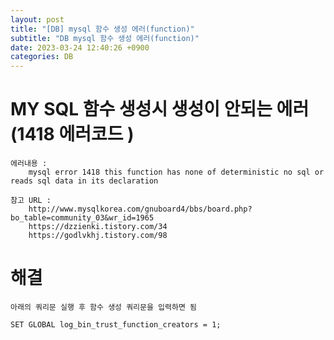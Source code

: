 ```yaml
---
layout: post
title: "[DB] mysql 함수 생성 에러(function)"
subtitle: "DB mysql 함수 생성 에러(function)"
date: 2023-03-24 12:40:26 +0900
categories: DB
---
```

# MY SQL 함수 생성시 생성이 안되는 에러 (1418 에러코드 )

	에러내용 : 
		mysql error 1418 this function has none of deterministic no sql or reads sql data in its declaration
	
	참고 URL : 
		http://www.mysqlkorea.com/gnuboard4/bbs/board.php?bo_table=community_03&wr_id=1965
		https://dzzienki.tistory.com/34
		https://godlvkhj.tistory.com/98


# 해결 
	아래의 쿼리문 실행 후 함수 생성 쿼리문을 입력하면 됨

	SET GLOBAL log_bin_trust_function_creators = 1;



                                                                                                                                                                                                                                                                                                                                                                                                                                       
